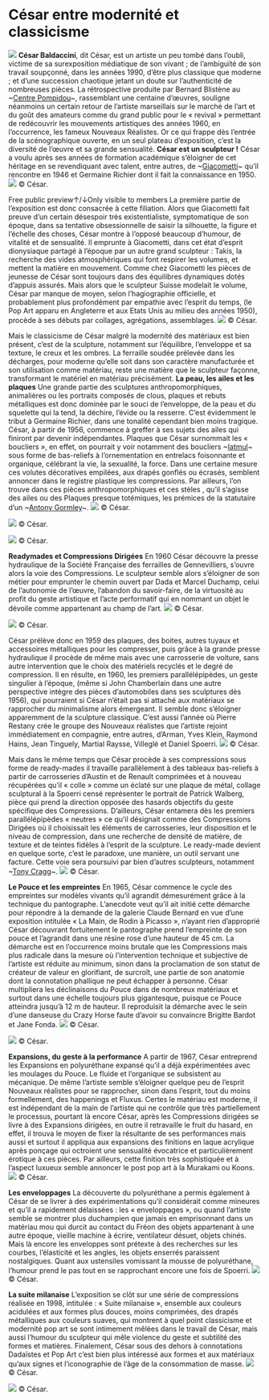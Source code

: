 # 
# César entre modernité et classicisme
![](cesar-centre-pompidou/cesarcentre-pompidouexpositionnouveaux-realistesart-modernesculpture2018expansion.001-2.jpg)
**César Baldaccini**, dit César, est un artiste un peu tombé dans l’oubli, victime de sa surexposition médiatique de son vivant ; de l’ambiguïté de son travail soupçonné, dans les années 1990, d’être plus classique que moderne ; et d’une succession chaotique jetant un doute sur l’authenticité de nombreuses pièces.
La rétrospective produite par Bernard Blistène au ~[Centre Pompidou](https://www.centrepompidou.fr/)~, rassemblant une centaine d’œuvres, souligne néanmoins un certain retour de l’artiste marseillais sur le marché de l’art et du goût des amateurs comme du grand public pour le « revival » permettant de redécouvrir les mouvements artistiques des années 1960, en l’occurrence, les fameux Nouveaux Réalistes.
Or ce qui frappe dès l’entrée de la scénographique ouverte, en un seul plateau d’exposition, c’est la diversité de l’œuvre et sa grande sensualité.
**César est un sculpteur !**
César a voulu après ses années de formation académique s’éloigner de cet héritage en se revendiquant avec talent, entre autres, de ~[Giacometti](https://www.artefields.net/giacometti/)~ qu’il rencontre en 1946 et Germaine Richier dont il fait la connaissance en 1950.
![](cesar-centre-pompidou/cesarcentre-pompidouexpositionnouveaux-realistesart-modernesculpture2018.029.jpg)
© César.
 
Free public preview↑/↓Only visible to members
La première partie de l’exposition est donc consacrée à cette filiation. Alors que Giacometti fait preuve d’un certain désespoir très existentialiste, symptomatique de son époque, dans sa tentative obsessionnelle de saisir la silhouette, la figure et l’échelle des choses, César montre à l’opposé beaucoup d’humour, de vitalité et de sensualité. Il emprunte à Giacometti, dans cet état d’esprit dionysiaque partagé à l’époque par un autre grand sculpteur : Takis, la recherche des vides atmosphériques qui font respirer les volumes, et mettent la matière en mouvement.
Comme chez Giacometti les pièces de jeunesse de César sont toujours dans des équilibres dynamiques dotés d’appuis assurés. Mais alors que le sculpteur Suisse modelait le volume, César par manque de moyen, selon l’hagiographie officielle, et probablement plus profondément par empathie avec l’esprit du temps, (le Pop Art apparu en Angleterre et aux Etats Unis au milieu des années 1950), procède à ses débuts par collages, agrégations, assemblages.
![](cesar-centre-pompidou/cesarcentre-pompidouexpositionnouveaux-realistesart-modernesculpture2018.002.jpg)
© César.
 
Mais le classicisme de César malgré la modernité des matériaux est bien présent, c’est de la sculpture, notamment sur l’équilibre, l’enveloppe et sa texture, le creux et les ombres. La ferraille soudée prélevée dans les décharges, pour moderne qu’elle soit dans son caractère manufacturée et son utilisation comme matériau, reste une matière que le sculpteur façonne, transformant le matériel en matériau précisément.
**La peau, les ailes et les plaques**
Une grande partie des sculptures anthropomorphiques, animalières ou les portraits composés de clous, plaques et rebuts métalliques est donc dominée par le souci de l’enveloppe, de la peau et du squelette qui la tend, la déchire, l’évide ou la resserre. C’est évidemment le tribut à Germaine Richier, dans une tonalité cependant bien moins tragique.
César, à partir de 1956, commence à greffer à ses sujets des ailes qui finiront par devenir indépendantes. Plaques que César surnommait les « boucliers », en effet, on pourrait y voir notamment des boucliers ~[Iatmul](https://www.artefields.net/quai-branly-bouclier-iatmul/)~ sous forme de bas-reliefs à l’ornementation en entrelacs foisonnante et organique, célébrant la vie, la sexualité, la force. Dans une certaine mesure ces volutes décoratives empilées, aux drapés gonflés ou écrasés, semblent annoncer dans le registre plastique les compressions. Par ailleurs, l’on trouve dans ces pièces anthropomorphiques et ces stèles , qu’il s’agisse des ailes ou des Plaques presque totémiques, les prémices de la statutaire d’un ~[Antony Gormley](https://www.artefields.net/antony-gormley-second-body-les-corps-abstraits/)~.
![](cesar-centre-pompidou/cesarcentre-pompidouexpositionnouveaux-realistesart-modernesculpture2018.030.jpg)
© César.
 

![](cesar-centre-pompidou/cesarcentre-pompidouexpositionnouveaux-realistesart-modernesculpture2018.001.jpg)
© César.
 

![](cesar-centre-pompidou/cesarcentre-pompidouexpositionnouveaux-realistesart-modernesculpture2018.006.jpg)
© César.
 
**Readymades et Compressions Dirigées**
En 1960 César découvre la presse hydraulique de la Société Française des ferrailles de Gennevilliers, s’ouvre alors la voie des Compressions. Le sculpteur semble alors s’éloigner de son métier pour emprunter le chemin ouvert par Dada et Marcel Duchamp, celui de l’autonomie de l’œuvre, l’abandon du savoir-faire, de la virtuosité au profit du geste artistique et l’acte performatif qui en nommant un objet le dévoile comme appartenant au champ de l’art.
![](cesar-centre-pompidou/cesarcentre-pompidouexpositionnouveaux-realistesart-modernesculpture2018.012.jpg)
© César.
 

![](cesar-centre-pompidou/cesarcentre-pompidouexpositionnouveaux-realistesart-modernesculpture2018.016.jpg)
© César.
 
César prélève donc en 1959 des plaques, des boites, autres tuyaux et accessoires métalliques pour les compresser, puis grâce à la grande presse hydraulique il procède de même mais avec une carrosserie de voiture, sans autre intervention que le choix des matériels recyclés et le degré de compression. Il en résulte, en 1960, les premiers parallélépipèdes, un geste singulier à l’époque, (même si John Chamberlain dans une autre perspective intègre des pièces d’automobiles dans ses sculptures dès 1956), qui pourraient si César n’était pas si attaché aux matériaux se rapprocher du minimalisme alors émergeant. Il semble donc s’éloigner apparemment de la sculpture classique. C’est aussi l’année où Pierre Restany crée le groupe des Nouveaux réalistes que l’artiste rejoint immédiatement en compagnie, entre autres, d’Arman, Yves Klein, Raymond Hains, Jean Tinguely, Martial Raysse, Villeglé et Daniel Spoerri.
![](cesar-centre-pompidou/cesarcentre-pompidouexpositionnouveaux-realistesart-modernesculpture2018.021.jpg)
© César.
 
Mais dans le même temps que César procède à ses compressions sous forme de ready-mades il travaille parallèlement à des tableaux bas-reliefs à partir de carrosseries d’Austin et de Renault comprimées et à nouveau récupérées qu’il « colle » comme un éclaté sur une plaque de métal, collage sculptural à la Spoerri censé représenter le portrait de Patrick Walberg, pièce qui prend la direction opposée des hasards objectifs du geste spécifique des Compressions.
D’ailleurs, César entamera dès les premiers parallélépipèdes « neutres » ce qu’il désignait comme des Compressions Dirigées où il choisissait les éléments de carrosseries, leur disposition et le niveau de compression, dans une recherche de densité de matière, de texture et de teintes fidèles à l’esprit de la sculpture. Le ready-made devient en quelque sorte, c’est le paradoxe, une manière, un outil servant une facture. Cette voie sera poursuivi par bien d’autres sculpteurs, notamment ~[Tony Cragg](https://www.artefields.net/tony-cragg-archeologue-du-present-et-au-dela/)~.
![](cesar-centre-pompidou/cesarcentre-pompidouexpositionnouveaux-realistesart-modernesculpture2018.007.jpg)
© César.
 
**Le Pouce et les empreintes**
En 1965, César commence le cycle des empreintes sur modèles vivants qu’il agrandit démesurément grâce à la technique du pantographe. L’anecdote veut qu’il ait initié cette démarche pour répondre à la demande de la galerie Claude Bernard en vue d’une exposition intitulée « La Main, de Rodin à Picasso », n’ayant rien d’approprié César découvrant fortuitement le pantographe prend l’empreinte de son pouce et l’agrandit dans une résine rose d’une hauteur de 45 cm. La démarche est en l’occurrence moins brutale que les Compressions mais plus radicale dans la mesure où l’intervention technique et subjective de l’artiste est réduite au minimum, sinon dans la proclamation de son statut de créateur de valeur en glorifiant, de surcroît, une partie de son anatomie dont la connotation phallique ne peut échapper à personne. César multipliera les déclinaisons du Pouce dans de nombreux matériaux et surtout dans une échelle toujours plus gigantesque, puisque ce Pouce atteindra jusqu’à 12 m de hauteur. Il reproduisit la démarche avec le sein d’une danseuse du Crazy Horse faute d’avoir su convaincre Brigitte Bardot et Jane Fonda.
![](cesar-centre-pompidou/cesarcentre-pompidouexpositionnouveaux-realistesart-modernesculpture2018.022.jpg)
© César.
 

![](cesar-centre-pompidou/cesarcentre-pompidouexpositionnouveaux-realistesart-modernesculpture2018.018.jpg)
© César.
 
**Expansions, du geste à la performance**
A partir de 1967, César entreprend les Expansions en polyuréthane expansé qu’il a déjà expérimentées avec les moulages du Pouce. Le fluide et l’organique se subsistent au mécanique. De même l’artiste semble s’éloigner quelque peu de l’esprit Nouveaux réalistes pour se rapprocher, sinon dans l’esprit, tout du moins formellement, des happenings et Fluxus.
Certes le matériau est moderne, il est indépendant de la main de l’artiste qui ne contrôle que très partiellement le processus, pourtant là encore César, après les Compressions dirigées se livre à des Expansions dirigées, en outre il retravaille le fruit du hasard, en effet, il trouva le moyen de fixer la résultante de ses performances mais aussi et surtout il appliqua aux expansions des finitions en laque acrylique après ponçage qui octroient une sensualité évocatrice et particulièrement érotique à ces pièces. Par ailleurs, cette finition très sophistiquée et à l’aspect luxueux semble annoncer le post pop art à la Murakami ou Koons.
![](cesar-centre-pompidou/cesarcentre-pompidouexpositionnouveaux-realistesart-modernesculpture2018cu.002.jpg)
© César.
 
**Les enveloppages**
La découverte du polyuréthane a permis également à César de se livrer à des expérimentations qu’il considérait comme mineures et qu’il a rapidement délaissées : les « enveloppages », ou quand l’artiste semble se montrer plus duchampien que jamais en emprisonnant dans un matériau mou qui durcit au contact du Fréon des objets appartenant à une autre époque, vieille machine à écrire, ventilateur désuet, objets chinés. Mais là encore les enveloppes sont prétexte à des recherches sur les courbes, l’élasticité et les angles, les objets enserrés paraissent nostalgiques. Quant aux ustensiles vomissant la mousse de polyuréthane, l’humour prend le pas tout en se rapprochant encore une fois de Spoerri.
![](cesar-centre-pompidou/cesarcentre-pompidouexpositionnouveaux-realistesart-modernesculpture2018cu.006.jpg)
© César.
 
**La suite milanaise**
L’exposition se clôt sur une série de compressions réalisée en 1998, intitulée : « Suite milanaise », ensemble aux couleurs acidulées et aux formes plus douces, moins comprimées, des drapés métalliques aux couleurs suaves, qui montrent à quel point classicisme et modernité pop art se sont intimement mêlées dans le travail de César, mais aussi l’humour du sculpteur qui mêle violence du geste et subtilité des formes et matières. Finalement, César sous des dehors à connotations Dadaïstes et Pop Art c’est bien plus intéressé aux formes et aux matériaux qu’aux signes et l’iconographie de l’âge de la consommation de masse.
![](cesar-centre-pompidou/cesarcentre-pompidouexpositionnouveaux-realistesart-modernesculpture2018.009.jpg)
© César.
 

![](cesar-centre-pompidou/cesarcentre-pompidouexpositionnouveaux-realistesart-modernesculpture2018cu.003-1.jpg)
© César.
 

